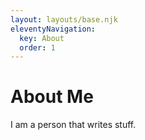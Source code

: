 ```yaml
---
layout: layouts/base.njk
eleventyNavigation:
  key: About
  order: 1
---
```

# About Me

I am a person that writes stuff.
